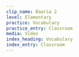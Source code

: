 ```yaml
---
clip_name: Baaria 2
level: Elementary
practice: Vocabulary
practice_entry: Classroom
media: Video
index_heading: Vocabulary
index_entry: Classroom
---
```

